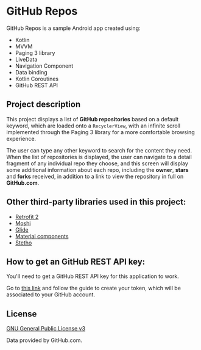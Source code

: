 # GitHub Repos

GitHub Repos is a sample Android app created using: 
* Kotlin
* MVVM
* Paging 3 library
* LiveData
* Navigation Component
* Data binding
* Kotlin Coroutines
* GitHub REST API

## Project description

This project displays a list of __GitHub repositories__ based on a default keyword, which are loaded onto a ``RecyclerView``, with an infinite scroll implemented through the Paging 3 library for a more comfortable browsing experience.

The user can type any other keyword to search for the content they need. When the list of repositories is displayed, the user can navigate to a detail fragment of any individual repo they choose, and this screen will display some additional information about each repo, including the __owner__, __stars__ and __forks__ received, in addition to a link to view the repository in full on __GitHub.com__.

## Other third-party libraries used in this project:
* [Retrofit 2](https://github.com/square/retrofit)
* [Moshi](https://github.com/square/moshi)
* [Glide](https://github.com/bumptech/glide)
* [Material components](https://github.com/material-components/material-components-android)
* [Stetho](https://github.com/facebookarchive/stetho)

## How to get an GitHub REST API key:
You'll need to get a GitHub REST API key for this application to work.

Go to [this link](https://docs.github.com/en/free-pro-team@latest/github/authenticating-to-github/creating-a-personal-access-token) and follow the guide to create your token, which will be associated to your GitHub account.

## License
[GNU General Public License v3](https://www.gnu.org/licenses/gpl-3.0.en.html)

Data provided by GitHub.com.